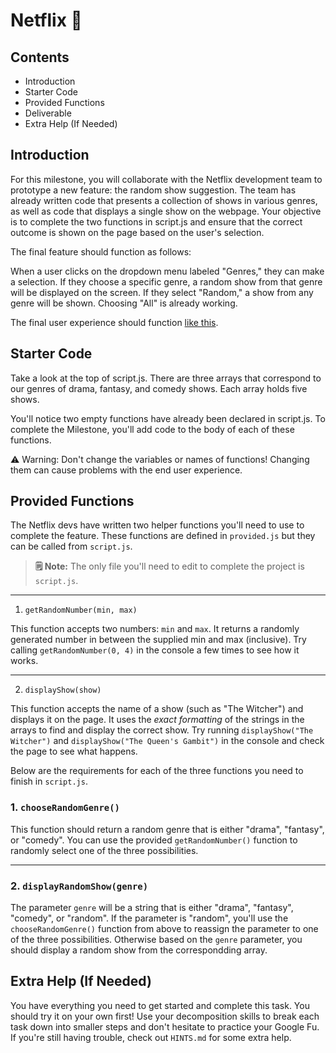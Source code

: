 
# Netflix 🎥

## Contents
- Introduction
- Starter Code
- Provided Functions
- Deliverable
- Extra Help (If Needed)

## Introduction

For this milestone, you will collaborate with the Netflix development team to prototype a new feature: the random show suggestion. The team has already written code that presents a collection of shows in various genres, as well as code that displays a single show on the webpage. Your objective is to complete the two functions in script.js and ensure that the correct outcome is shown on the page based on the user's selection.

The final feature should function as follows:

When a user clicks on the dropdown menu labeled "Genres," they can make a selection. If they choose a specific genre, a random show from that genre will be displayed on the screen. If they select "Random," a show from any genre will be shown. Choosing "All" is already working.

The final user experience should function [like this](https://imgur.com/a/pQPkzI8).

## Starter Code

Take a look at the top of script.js. There are three arrays that correspond to our genres of drama, fantasy, and comedy shows. Each array holds five shows.

You'll notice two empty functions have already been declared in script.js. To complete the Milestone, you'll add code to the body of each of these functions.

⚠️ Warning: Don't change the variables or names of functions! Changing them can cause problems with the end user experience.


## Provided Functions
The Netflix devs have written two helper functions you'll need to use to complete the feature. These functions are defined in `provided.js` but they can be called from `script.js`. 

> **🗒 Note:** The only file you'll need to edit to complete the project is `script.js`.

<hr>

1. `getRandomNumber(min, max)`

This function accepts two numbers: `min` and `max`. It returns a randomly generated number in between the supplied min and max (inclusive). Try calling `getRandomNumber(0, 4)` in the console a few times to see how it works.
<hr>

2. `displayShow(show)`

This function accepts the name of a show (such as "The Witcher") and displays it on the page. It uses the _exact formatting_ of the strings in the arrays to find and display the correct show. Try running `displayShow("The Witcher")` and `displayShow("The Queen's Gambit")` in the console and check the page to see what happens.




Below are the requirements for each of the three functions you need to finish in `script.js`. 

### 1. **`chooseRandomGenre()`**
 
This function should return a random genre that is either "drama", "fantasy", or "comedy". You can use the provided `getRandomNumber()` function to randomly select one of the three possibilities.

<hr>

### 2. **`displayRandomShow(genre)`**

The parameter `genre` will be a string that is either "drama", "fantasy", "comedy", or "random". If the parameter is "random", you'll use the `chooseRandomGenre()` function from above to reassign the parameter to one of the three possibilities. Otherwise based on the `genre` parameter, you should display a random show from the correspondding array. 


## Extra Help (If Needed)
You have everything you need to get started and complete this task. You should try it on your own first! Use your decomposition skills to break each task down into smaller steps and don't hesitate to practice your Google Fu. If you're still having trouble, check out `HINTS.md` for some extra help.
